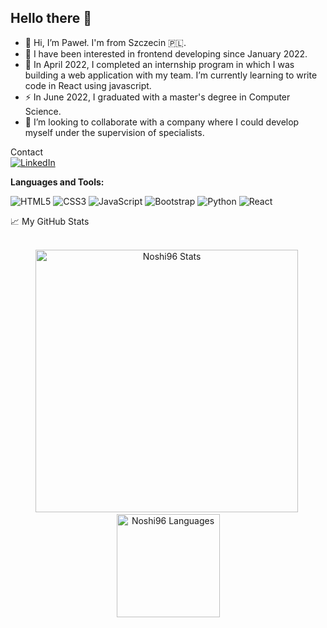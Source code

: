 ## Hello there 👋
- 👋 Hi, I’m Paweł. I'm from Szczecin 🇵🇱.
- 👀 I have been interested in frontend developing since January 2022.
- 🌱 In April 2022, I completed an internship program in which I was building a web application with my team. I’m currently learning to write code in React using javascript.
- ⚡ In June 2022, I graduated with a master's degree in Computer Science.
- 👯 I’m looking to collaborate with a company where I could develop myself under the supervision of specialists.


<summary>Contact</summary>
<a href="https://www.linkedin.com/in/paweł-swora-69008121b/"><img src="https://img.shields.io/badge/LinkedIn--_.svg?style=social&logo=linkedin" alt="LinkedIn"></a>

**Languages and Tools:**  

  ![HTML5](https://img.shields.io/badge/-HTML5-E34F26?style=flat-square&logo=html5&logoColor=white)
  ![CSS3](https://img.shields.io/badge/-CSS3-549FDE?style=flat-square&logo=css3&logoColor=white)
  ![JavaScript](https://img.shields.io/badge/-JavaScript-F7B93E?style=flat-square&logo=javascript&logoColor=fff)
  ![Bootstrap](https://img.shields.io/badge/-Bootstrap-purple?style=flat-square&logo=bootstrap&logoColor=white)
  ![Python](https://img.shields.io/badge/-Python-blue?style=flat-square&logo=python&logoColor=white)
  ![React](https://img.shields.io/badge/-React.js-45b8d8?style=flat-square&logo=react&logoColor=white)

<summary>📈 My GitHub Stats</summary>

<br />

<p align="center"> 
  <img src="https://github-readme-stats.vercel.app/api?username=noshi96&show_icons=true&theme=radical&locale=en&title_color=fcb526" alt="Noshi96 Stats" width="420"/>&nbsp;
  <img src="https://github-readme-stats.vercel.app/api/top-langs/?username=noshi96&layout=compact&theme=radical&locale=en&title_color=fcb526" alt="Noshi96 Languages" height="165">
</p>

<!--
**Noshi96/Noshi96** is a ✨ _special_ ✨ repository because its `README.md` (this file) appears on your GitHub profile.

Here are some ideas to get you started:

- 🔭 I’m currently working on ...
- 🌱 I’m currently learning ...
- 👯 I’m looking to collaborate on ...
- 🤔 I’m looking for help with ...
- 💬 Ask me about ...
- 📫 How to reach me: ...
- 😄 Pronouns: ...
- ⚡ Fun fact: ...
-->
